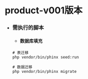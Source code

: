# product-v001版本


- ### 需执行的脚本
  - #### 数据库填充
  ```shell
  # 表迁移
  php vendor/bin/phinx seed:run
  
  # 数据迁移
  php vendor/bin/phinx migrate
  ```
